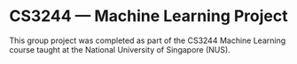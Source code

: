 # CS3244 — Machine Learning Project
This group project was completed as part of the CS3244 Machine Learning course taught at the National University of Singapore (NUS).
